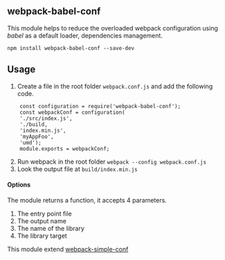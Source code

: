 ## webpack-babel-conf

This module helps to reduce the overloaded webpack configuration using *babel* as a default loader, dependencies management.

    npm install webpack-babel-conf --save-dev

## Usage

1. Create a file in the root folder `webpack.conf.js` and add the following code.

````
    const configuration = require('webpack-babel-conf');
    const webpackConf = configuration(
    './src/index.js',
    './build,
    'index.min.js',
    'myAppFoo',
    'umd');
    module.exports = webpackConf;
````

2. Run webpack in the root folder `webpack --config webpack.conf.js`
3. Look the output file at `build/index.min.js`

#### Options

The module returns a function, it accepts 4 parameters.

1. The entry point file
2. The output name
3. The name of the library
4. The library target


This module extend [webpack-simple-conf](https://github.com/juanpicado/webpack-simple-conf)